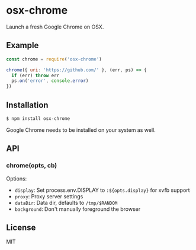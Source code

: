 # osx-chrome

Launch a fresh Google Chrome on OSX.

## Example

```js
const chrome = require('osx-chrome')

chrome({ uri: 'https://github.com/' }, (err, ps) => {
  if (err) throw err    
  ps.on('error', console.error)
})
```

## Installation

```js
$ npm install osx-chrome
```

Google Chrome needs to be installed on your system as well.

## API

### chrome(opts, cb)

Options:

- `display`: Set process.env.DISPLAY to `:${opts.display}` for xvfb support
- `proxy`: Proxy server settings
- `dataDir`: Data dir, defaults to `/tmp/$RANDOM`
- `background`: Don't manually foreground the browser

## License

MIT
